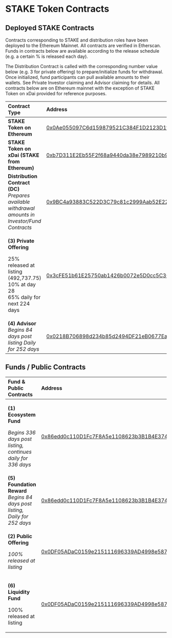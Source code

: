 # STAKE Token Contracts

## Deployed STAKE Contracts

Contracts corresponding to STAKE and distribution roles have been deployed to the Ethereum Mainnet. All contracts are verified in Etherscan. Funds in contracts below are available according to the release schedule \(e.g. a certain % is released each day\).

The Distribution Contract is called with the corresponding number value below \(e.g. 3 for private offering\) to prepare/initialize funds for withdrawal. Once initialized, fund participants can pull available amounts to their wallets. See Private Investor claiming and Advisor claiming for details. All contracts below are on Ethereum mainnet with the exception of STAKE Token on xDai provided for reference purposes.

<table>
  <thead>
    <tr>
      <th style="text-align:left">Contract Type</th>
      <th style="text-align:left">Address</th>
    </tr>
  </thead>
  <tbody>
    <tr>
      <td style="text-align:left"><b>STAKE Token on Ethereum</b>
      </td>
      <td style="text-align:left"><a href="https://etherscan.io/address/0x0Ae055097C6d159879521C384F1D2123D1f195e6">0x0Ae055097C6d159879521C384F1D2123D1f195e6</a>
      </td>
    </tr>
    <tr>
      <td style="text-align:left"><b>STAKE Token on xDai (STAKE from Ethereum)</b>
      </td>
      <td style="text-align:left"><a href="https://blockscout.com/xdai/mainnet/address/0xb7D311E2Eb55F2f68a9440da38e7989210b9A05e/transactions">0xb7D311E2Eb55F2f68a9440da38e7989210b9A05e</a>
      </td>
    </tr>
    <tr>
      <td style="text-align:left"><b>Distribution Contract (DC)</b>
        <br /><em>Prepares available withdrawal amounts in Investor/Fund Contracts</em>
      </td>
      <td style="text-align:left"><a href="https://etherscan.io/address/0x9bc4a93883c522d3c79c81c2999aab52e2268d03">0x9BC4a93883C522D3C79c81c2999Aab52E2268d03</a>
      </td>
    </tr>
    <tr>
      <td style="text-align:left">
        <p><b>(3) Private Offering</b>
        </p>
        <p>25% released at listing (492,737.75)
          <br />10% at day 28
          <br />65% daily for next 224 days</p>
      </td>
      <td style="text-align:left"><a href="https://etherscan.io/address/0x3cFE51b61E25750ab1426b0072e5D0cc5C30aAfA">0x3cFE51b61E25750ab1426b0072e5D0cc5C30aAfA</a>
      </td>
    </tr>
    <tr>
      <td style="text-align:left"><b>(4) Advisor</b>
        <br /><em>Begins 84 days post listing Daily for 252 days</em>
      </td>
      <td style="text-align:left"><a href="https://etherscan.io/address/0x0218B706898d234b85d2494DF21eB0677EaEa918">0x0218B706898d234b85d2494DF21eB0677EaEa918</a>
      </td>
    </tr>
  </tbody>
</table>

## Funds / Public Contracts

<table>
  <thead>
    <tr>
      <th style="text-align:left">Fund &amp; Public Contracts</th>
      <th style="text-align:left">Address</th>
    </tr>
  </thead>
  <tbody>
    <tr>
      <td style="text-align:left">
        <p><b>(1) Ecosystem Fund</b>
        </p>
        <p><em>Begins 336 days post listing, continues daily for 336 days</em>
        </p>
      </td>
      <td style="text-align:left"><a href="https://etherscan.io/address/0x86edd0c110d1fc7f8a5e1108623b3b1b4e3740f9">0x86edd0c110D1Fc7F8A5e1108623b3B1B4E3740f9</a>
      </td>
    </tr>
    <tr>
      <td style="text-align:left"><b>(5) Foundation Reward</b>
        <br /><em>Begins 84 days post listing, Daily for 252 days</em>
      </td>
      <td style="text-align:left"><a href="https://etherscan.io/address/0x86edd0c110d1fc7f8a5e1108623b3b1b4e3740f9">0x86edd0c110D1Fc7F8A5e1108623b3B1B4E3740f9</a>
      </td>
    </tr>
    <tr>
      <td style="text-align:left">
        <p><b>(2) Public Offering</b>
        </p>
        <p><em>100% released at listing</em>
        </p>
      </td>
      <td style="text-align:left"><a href="https://etherscan.io/address/0x0df05adac0159e215111696339ad4998e5871b3d">0x0DF05ADaC0159e215111696339AD4998e5871B3D</a>
      </td>
    </tr>
    <tr>
      <td style="text-align:left">
        <p><b>(6) Liquidity Fund</b>
        </p>
        <p>100% released at listing</p>
      </td>
      <td style="text-align:left"><a href="https://etherscan.io/address/0x0df05adac0159e215111696339ad4998e5871b3d">0x0DF05ADaC0159e215111696339AD4998e5871B3D</a>
      </td>
    </tr>
  </tbody>
</table>


